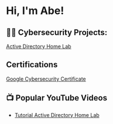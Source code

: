 <h1>Hi, I'm Abe! </h1>

<h2>👨‍💻 Cybersecurity Projects:</h2>

[Active Directory Home Lab](https://github.com/Hailenc/ActiveDirectoryLab/tree/main)

<h2>Certifications</h2>

[Google Cybersecurity Certificate](https://i.imgur.com/FYAnLfn.png)




<h2>📺 Popular YouTube Videos</h2>

- [Tutorial Active Directory Home Lab](https://www.youtube.com/watch?v=a83ASGn_V_s)


